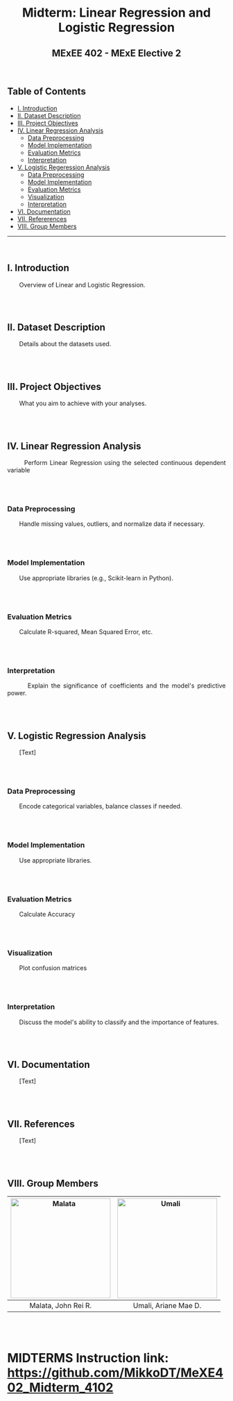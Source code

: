 <h1 align="center">Midterm: Linear Regression and Logistic Regression</h1>
<h2 align="center">MExEE 402 - MExE Elective 2</h2>
<br>

## Table of Contents
  - [I. Introduction](#i-introduction)
  - [II. Dataset Description](#ii-dataset-description)
  - [III. Project Objectives](#iii-project-objectives)
  - [IV. Linear Regression Analysis](#iv-linear-regression-analysis)
      - [Data Preprocessing](#data-preprocessing)
      - [Model Implementation](#model-implementation)
      - [Evaluation Metrics](#evaluation-metrics)
      - [Interpretation](#interpretation)
  - [V. Logistic Regeression Analysis](#v-logistic-regression-analysis)
      - [Data Preprocessing](#data-preprocessing)
      - [Model Implementation](#model-implementation)
      - [Evaluation Metrics](#evaluation-metrics)
      - [Visualization](#visualization)
      - [Interpretation](#interpretation)
  - [VI. Documentation](#vi-documentation)
  - [VII. Refererences](#vii-references)
  - [VIII. Group Members](#viii-group-members)
<hr> 
<br>


## I. Introduction
<p align="justify"> 
  &nbsp;&nbsp;&nbsp;&nbsp;&nbsp;&nbsp; Overview of Linear and Logistic Regression.
  </p>
<br>
<br>


## II. Dataset Description
<p align="justify"> 
  &nbsp;&nbsp;&nbsp;&nbsp;&nbsp;&nbsp; Details about the datasets used.
  </p>
<br>
<br>


## III. Project Objectives
<p align="justify"> 
  &nbsp;&nbsp;&nbsp;&nbsp;&nbsp;&nbsp; What you aim to achieve with your analyses.
  </p>
<br>
<br>


## IV. Linear Regression Analysis
<p align="justify"> 
  &nbsp;&nbsp;&nbsp;&nbsp;&nbsp;&nbsp; Perform Linear Regression using the selected continuous dependent variable
  </p>
<br>
<br>

### Data Preprocessing
<p align="justify"> 
  &nbsp;&nbsp;&nbsp;&nbsp;&nbsp;&nbsp; Handle missing values, outliers, and normalize data if necessary.
  </p>
<br>
<br>

### Model Implementation
<p align="justify"> 
  &nbsp;&nbsp;&nbsp;&nbsp;&nbsp;&nbsp; Use appropriate libraries (e.g., Scikit-learn in Python).
  </p>
<br>
<br>

### Evaluation Metrics
<p align="justify"> 
  &nbsp;&nbsp;&nbsp;&nbsp;&nbsp;&nbsp; Calculate R-squared, Mean Squared Error, etc.
  </p>
<br>
<br>


### Interpretation
<p align="justify"> 
  &nbsp;&nbsp;&nbsp;&nbsp;&nbsp;&nbsp; Explain the significance of coefficients and the model's predictive power.
  </p>
<br>
<br>



## V. Logistic Regression Analysis
<p align="justify"> 
  &nbsp;&nbsp;&nbsp;&nbsp;&nbsp;&nbsp; [Text]
  </p>
<br>
<br>

### Data Preprocessing
<p align="justify"> 
  &nbsp;&nbsp;&nbsp;&nbsp;&nbsp;&nbsp; Encode categorical variables, balance classes if needed.
  </p>
<br>
<br>

### Model Implementation
<p align="justify"> 
  &nbsp;&nbsp;&nbsp;&nbsp;&nbsp;&nbsp; Use appropriate libraries.
  </p>
<br>
<br>

### Evaluation Metrics
<p align="justify"> 
  &nbsp;&nbsp;&nbsp;&nbsp;&nbsp;&nbsp; Calculate Accuracy
  </p>
<br>
<br>

### Visualization
<p align="justify"> 
  &nbsp;&nbsp;&nbsp;&nbsp;&nbsp;&nbsp; Plot confusion matrices
  </p>
<br>
<br>

### Interpretation
<p align="justify"> 
  &nbsp;&nbsp;&nbsp;&nbsp;&nbsp;&nbsp; Discuss the model's ability to classify and the importance of features.
  </p>
<br>
<br>



## VI. Documentation
<p align="justify"> 
  &nbsp;&nbsp;&nbsp;&nbsp;&nbsp;&nbsp; [Text]
  </p>
<br>
<br>


## VII. References
<p align="justify"> 
  &nbsp;&nbsp;&nbsp;&nbsp;&nbsp;&nbsp; [Text]
  </p>
<br>
<br>


## VIII. Group Members

<div align="center">
  
|  <img src=https://github.com/yannaaa23/Testing/blob/49510d6b3798f3f40648deb0f4c8a903a48d1fc4/hello/IMG_20230605_215028_860.jpg alt=Malata style="height: 230px; float: left;">  | <img src=https://github.com/yannaaa23/Testing/blob/49510d6b3798f3f40648deb0f4c8a903a48d1fc4/hello/IMG_20230605_215028_860.jpg alt=Umali style="height: 230px; float: left;"> |
|         :---: |     :-----:      |
| Malata, John Rei R. | Umali, Ariane Mae D. |

</div>
<br>
<br>






# MIDTERMS Instruction link: https://github.com/MikkoDT/MeXE402_Midterm_4102
